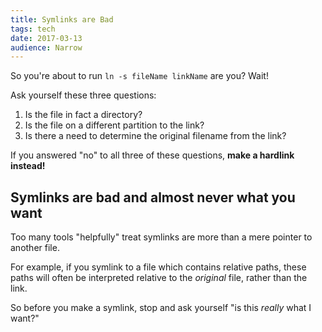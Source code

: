 ```yaml
---
title: Symlinks are Bad
tags: tech
date: 2017-03-13
audience: Narrow
---
```


So you're about to run `ln -s fileName linkName` are you? Wait!

Ask yourself these three questions:

1. Is the file in fact a directory?
2. Is the file on a different partition to the link?
3. Is there a need to determine the original filename from the link?

If you answered "no" to all three of these questions, **make a hardlink instead!**


Symlinks are bad and almost never what you want
-----------------------------------------------

Too many tools "helpfully" treat symlinks are more than a mere pointer to another file.

For example, if you symlink to a file which contains relative paths, these paths will often be
interpreted relative to the *original* file, rather than the link.

So before you make a symlink, stop and ask yourself "is this *really* what I want?"
